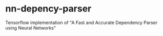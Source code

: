 # nn-depency-parser
Tensorflow implementation of "A Fast and Accurate Dependency Parser using Neural Networks"
